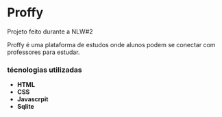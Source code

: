 # Proffy
Projeto feito durante a NLW#2

Proffy é uma plataforma de estudos onde alunos podem se conectar com professores para estudar.<br>

### técnologias utilizadas

* **HTML**
* **CSS**
* **Javascrpit**
* **Sqlite**
